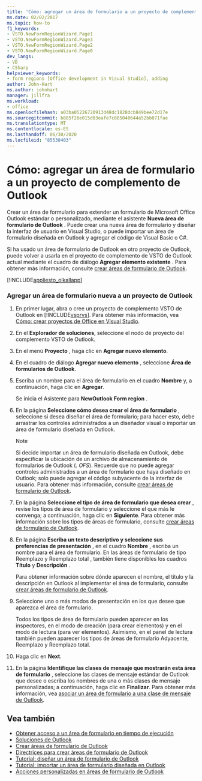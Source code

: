 ```yaml
---
title: 'Cómo: agregar un área de formulario a un proyecto de complemento de Outlook'
ms.date: 02/02/2017
ms.topic: how-to
f1_keywords:
- VSTO.NewFormRegionWizard.Page1
- VSTO.NewFormRegionWizard.Page3
- VSTO.NewFormRegionWizard.Page2
- VSTO.NewFormRegionWizard.Page0
dev_langs:
- VB
- CSharp
helpviewer_keywords:
- form regions [Office development in Visual Studio], adding
author: John-Hart
ms.author: johnhart
manager: jillfra
ms.workload:
- office
ms.openlocfilehash: a03ba05226720913d48dc1828dcb849bee72d17e
ms.sourcegitcommit: b885f26e015d03eafe7c885040644a52bb071fae
ms.translationtype: MT
ms.contentlocale: es-ES
ms.lasthandoff: 06/30/2020
ms.locfileid: "85538403"
---
```

# <a name="how-to-add-a-form-region-to-an-outlook-add-in-project"></a>Cómo: agregar un área de formulario a un proyecto de complemento de Outlook
  Crear un área de formulario para extender un formulario de Microsoft Office Outlook estándar o personalizado, mediante el asistente **Nueva área de formulario de Outlook** . Puede crear una nueva área de formulario y diseñar la interfaz de usuario en Visual Studio, o puede importar un área de formulario diseñada en Outlook y agregar el código de Visual Basic o C#.

 Si ha usado un área de formulario de Outlook en otro proyecto de Outlook, puede volver a usarla en el proyecto de complemento de VSTO de Outlook actual mediante el cuadro de diálogo **Agregar elemento existente** . Para obtener más información, consulte [crear áreas de formulario de Outlook](../vsto/creating-outlook-form-regions.md).

 [!INCLUDE[appliesto_olkallapp](../vsto/includes/appliesto-olkallapp-md.md)]

### <a name="to-add-a-new-form-region-to-an-outlook-project"></a>Agregar un área de formulario nueva a un proyecto de Outlook

1. En primer lugar, abra o cree un proyecto de complemento VSTO de Outlook en [!INCLUDE[vsprvs](../sharepoint/includes/vsprvs-md.md)]. Para obtener más información, vea [Cómo: crear proyectos de Office en Visual Studio](../vsto/how-to-create-office-projects-in-visual-studio.md).

2. En el **Explorador de soluciones**, seleccione el nodo de proyecto del complemento VSTO de Outlook.

3. En el menú **Proyecto** , haga clic en **Agregar nuevo elemento**.

4. En el cuadro de diálogo **Agregar nuevo elemento** , seleccione **Área de formularios de Outlook**.

5. Escriba un nombre para el área de formulario en el cuadro **Nombre** y, a continuación, haga clic en **Agregar**.

     Se inicia el Asistente para **NewOutlook Form region** .

6. En la página **Seleccione cómo desea crear el área de formulario** , seleccione si desea diseñar el área de formulario; para hacer esto, debe arrastrar los controles administrados a un diseñador visual o importar un área de formulario diseñada en Outlook.

    > [!NOTE]
    > Si decide importar un área de formulario diseñada en Outlook, debe especificar la ubicación de un archivo de almacenamiento de formularios de Outlook (*. OFS*). Recuerde que no puede agregar controles administrados a un área de formulario que haya diseñado en Outlook; solo puede agregar el código subyacente de la interfaz de usuario. Para obtener más información, consulte [crear áreas de formulario de Outlook](../vsto/creating-outlook-form-regions.md).

7. En la página **Seleccione el tipo de área de formulario que desea crear** , revise los tipos de área de formulario y seleccione el que más le convenga; a continuación, haga clic en **Siguiente**. Para obtener más información sobre los tipos de áreas de formulario, consulte [crear áreas de formulario de Outlook](../vsto/creating-outlook-form-regions.md).

8. En la página **Escriba un texto descriptivo y seleccione sus preferencias de presentación** , en el cuadro **Nombre** , escriba un nombre para el área de formulario. En las áreas de formulario de tipo Reemplazo y Reemplazo total , también tiene disponibles los cuadros **Título** y **Descripción** .

     Para obtener información sobre dónde aparecen el nombre, el título y la descripción en Outlook al implementar el área de formulario, consulte [crear áreas de formulario de Outlook](../vsto/creating-outlook-form-regions.md).

9. Seleccione uno o más modos de presentación en los que desee que aparezca el área de formulario.

     Todos los tipos de área de formulario pueden aparecer en los inspectores, en el modo de creación (para crear elementos) y en el modo de lectura (para ver elementos). Asimismo, en el panel de lectura también pueden aparecer los tipos de áreas de formulario Adyacente, Reemplazo y Reemplazo total.

10. Haga clic en **Next**.

11. En la página **Identifique las clases de mensaje que mostrarán esta área de formulario** , seleccione las clases de mensaje estándar de Outlook que desee o escriba los nombres de una o más clases de mensaje personalizadas; a continuación, haga clic en **Finalizar**. Para obtener más información, vea [asociar un área de formulario a una clase de mensaje de Outlook](../vsto/associating-a-form-region-with-an-outlook-message-class.md).

## <a name="see-also"></a>Vea también
- [Obtener acceso a un área de formulario en tiempo de ejecución](../vsto/accessing-a-form-region-at-run-time.md)
- [Soluciones de Outlook](../vsto/outlook-solutions.md)
- [Crear áreas de formulario de Outlook](../vsto/creating-outlook-form-regions.md)
- [Directrices para crear áreas de formulario de Outlook](../vsto/guidelines-for-creating-outlook-form-regions.md)
- [Tutorial: diseñar un área de formulario de Outlook](../vsto/walkthrough-designing-an-outlook-form-region.md)
- [Tutorial: importar un área de formulario diseñada en Outlook](../vsto/walkthrough-importing-a-form-region-that-is-designed-in-outlook.md)
- [Acciones personalizadas en áreas de formulario de Outlook](../vsto/custom-actions-in-outlook-form-regions.md)
